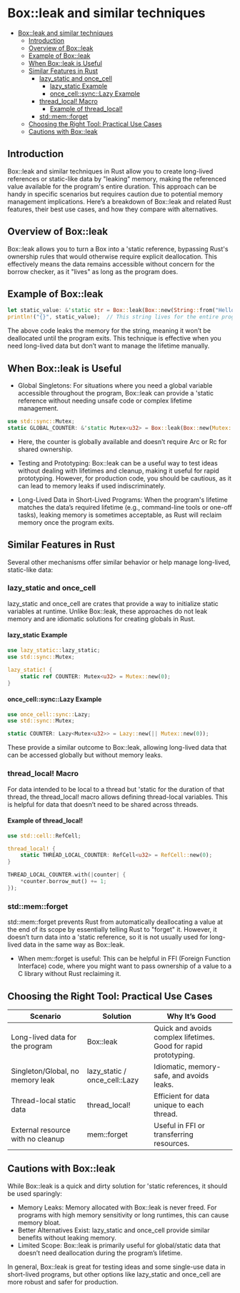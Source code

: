 # Box::leak and similar techniques

- [Box::leak and similar techniques](#boxleak-and-similar-techniques)
  - [Introduction](#introduction)
  - [Overview of Box::leak](#overview-of-boxleak)
  - [Example of Box::leak](#example-of-boxleak)
  - [When Box::leak is Useful](#when-boxleak-is-useful)
  - [Similar Features in Rust](#similar-features-in-rust)
    - [lazy\_static and once\_cell](#lazy_static-and-once_cell)
      - [lazy\_static Example](#lazy_static-example)
      - [once\_cell::sync::Lazy Example](#once_cellsynclazy-example)
    - [thread\_local! Macro](#thread_local-macro)
      - [Example of thread\_local!](#example-of-thread_local)
    - [std::mem::forget](#stdmemforget)
  - [Choosing the Right Tool: Practical Use Cases](#choosing-the-right-tool-practical-use-cases)
  - [Cautions with Box::leak](#cautions-with-boxleak)

## Introduction

Box::leak and similar techniques in Rust allow you to create long-lived references or static-like data by "leaking" memory, making the referenced value available for the program's entire duration. This approach can be handy in specific scenarios but requires caution due to potential memory management implications. Here’s a breakdown of Box::leak and related Rust features, their best use cases, and how they compare with alternatives.

## Overview of Box::leak

Box::leak allows you to turn a Box<T> into a 'static reference, bypassing Rust's ownership rules that would otherwise require explicit deallocation. This effectively means the data remains accessible without concern for the borrow checker, as it "lives" as long as the program does.

## Example of Box::leak

```rust
let static_value: &'static str = Box::leak(Box::new(String::from("Hello, world!")));
println!("{}", static_value);  // This string lives for the entire program
```

The above code leaks the memory for the string, meaning it won’t be deallocated until the program exits. This technique is effective when you need long-lived data but don’t want to manage the lifetime manually.

## When Box::leak is Useful

- Global Singletons: For situations where you need a global variable accessible throughout the program, Box::leak can provide a 'static reference without needing unsafe code or complex lifetime management.

```rust
use std::sync::Mutex;
static GLOBAL_COUNTER: &'static Mutex<u32> = Box::leak(Box::new(Mutex::new(0)));
```

- Here, the counter is globally available and doesn’t require Arc or Rc for shared ownership.

- Testing and Prototyping: Box::leak can be a useful way to test ideas without dealing with lifetimes and cleanup, making it useful for rapid prototyping. However, for production code, you should be cautious, as it can lead to memory leaks if used indiscriminately.

- Long-Lived Data in Short-Lived Programs: When the program's lifetime matches the data’s required lifetime (e.g., command-line tools or one-off tasks), leaking memory is sometimes acceptable, as Rust will reclaim memory once the program exits.

## Similar Features in Rust

Several other mechanisms offer similar behavior or help manage long-lived, static-like data:

### lazy_static and once_cell

lazy_static and once_cell are crates that provide a way to initialize static variables at runtime. Unlike Box::leak, these approaches do not leak memory and are idiomatic solutions for creating globals in Rust.

#### lazy_static Example

```rust
use lazy_static::lazy_static;
use std::sync::Mutex;

lazy_static! {
    static ref COUNTER: Mutex<u32> = Mutex::new(0);
}
```

#### once_cell::sync::Lazy Example

```rust
use once_cell::sync::Lazy;
use std::sync::Mutex;

static COUNTER: Lazy<Mutex<u32>> = Lazy::new(|| Mutex::new(0));
```

These provide a similar outcome to Box::leak, allowing long-lived data that can be accessed globally but without memory leaks.

### thread_local! Macro

For data intended to be local to a thread but 'static for the duration of that thread, the thread_local! macro allows defining thread-local variables. This is helpful for data that doesn’t need to be shared across threads.

#### Example of thread_local!

```rust
use std::cell::RefCell;

thread_local! {
    static THREAD_LOCAL_COUNTER: RefCell<u32> = RefCell::new(0);
}

THREAD_LOCAL_COUNTER.with(|counter| {
    *counter.borrow_mut() += 1;
});
```

### std::mem::forget

std::mem::forget prevents Rust from automatically deallocating a value at the end of its scope by essentially telling Rust to "forget" it. However, it doesn’t turn data into a 'static reference, so it is not usually used for long-lived data in the same way as Box::leak.

- When mem::forget is useful: This can be helpful in FFI (Foreign Function Interface) code, where you might want to pass ownership of a value to a C library without Rust reclaiming it.

## Choosing the Right Tool: Practical Use Cases

| Scenario                          | Solution                      | Why It’s Good                                                   |
| --------------------------------- | ----------------------------- | --------------------------------------------------------------- |
| Long-lived data for the program   | Box::leak                     | Quick and avoids complex lifetimes. Good for rapid prototyping. |
| Singleton/Global, no memory leak  | lazy_static / once_cell::Lazy | Idiomatic, memory-safe, and avoids leaks.                       |
| Thread-local static data          | thread_local!                 | Efficient for data unique to each thread.                       |
| External resource with no cleanup | mem::forget                   | Useful in FFI or transferring resources.                        |

## Cautions with Box::leak

While Box::leak is a quick and dirty solution for 'static references, it should be used sparingly:

- Memory Leaks: Memory allocated with Box::leak is never freed. For programs with high memory sensitivity or long runtimes, this can cause memory bloat.
- Better Alternatives Exist: lazy_static and once_cell provide similar benefits without leaking memory.
- Limited Scope: Box::leak is primarily useful for global/static data that doesn’t need deallocation during the program’s lifetime.

In general, Box::leak is great for testing ideas and some single-use data in short-lived programs, but other options like lazy_static and once_cell are more robust and safer for production.
